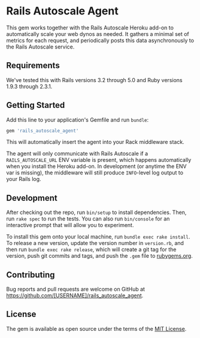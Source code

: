 # Rails Autoscale Agent

This gem works together with the Rails Autoscale Heroku add-on
to automatically scale your web dynos as needed.
It gathers a minimal set of metrics for each request,
and periodically posts this data asynchronously to the Rails Autoscale service.

## Requirements

We've tested this with Rails versions 3.2 through 5.0 and Ruby versions 1.9.3 through 2.3.1.

## Getting Started

Add this line to your application's Gemfile and run `bundle`:

```ruby
gem 'rails_autoscale_agent'
```

This will automatically insert the agent into your Rack middleware stack.

The agent will only communicate with Rails Autoscale if a `RAILS_AUTOSCALE_URL` ENV variable is present,
which happens automatically when you install the Heroku add-on.
In development (or anytime the ENV var is missing), the middleware will still produce
`INFO`-level log output to your Rails log.

## Development

After checking out the repo, run `bin/setup` to install dependencies.
Then, run `rake spec` to run the tests.
You can also run `bin/console` for an interactive prompt that will allow you to experiment.

To install this gem onto your local machine, run `bundle exec rake install`.
To release a new version, update the version number in `version.rb`,
and then run `bundle exec rake release`, which will create a git tag for the version,
push git commits and tags, and push the `.gem` file to [rubygems.org](https://rubygems.org).

## Contributing

Bug reports and pull requests are welcome on GitHub at https://github.com/[USERNAME]/rails_autoscale_agent.

## License

The gem is available as open source under the terms of the [MIT License](http://opensource.org/licenses/MIT).

